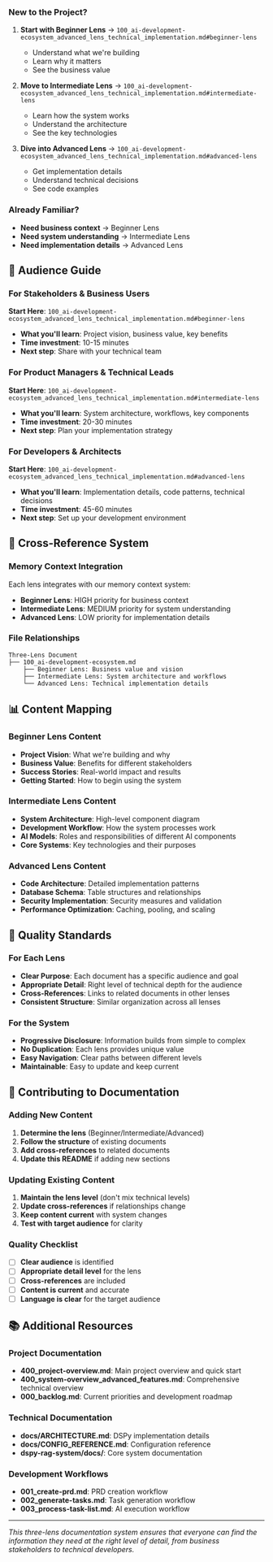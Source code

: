 <!-- CONTEXT_REFERENCE: 400_context-priority-guide.md -->
<!-- MODULE_REFERENCE: 400_few-shot-context-examples_memory_context_examples.md -->
<!-- MODULE_REFERENCE: 400_system-overview_system_architecture_macro_view.md -->
<!-- MODULE_REFERENCE: 400_system-overview_development_workflow_high_level_process.md -->

### **New to the Project?**
1. **Start with Beginner Lens** → `100_ai-development-ecosystem_advanced_lens_technical_implementation.md#beginner-lens`
   - Understand what we're building
   - Learn why it matters
   - See the business value

2. **Move to Intermediate Lens** → `100_ai-development-ecosystem_advanced_lens_technical_implementation.md#intermediate-lens`
   - Learn how the system works
   - Understand the architecture
   - See the key technologies

3. **Dive into Advanced Lens** → `100_ai-development-ecosystem_advanced_lens_technical_implementation.md#advanced-lens`
   - Get implementation details
   - Understand technical decisions
   - See code examples

### **Already Familiar?**
- **Need business context** → Beginner Lens
- **Need system understanding** → Intermediate Lens
- **Need implementation details** → Advanced Lens

## 🎯 **Audience Guide**

### **For Stakeholders & Business Users**
**Start Here**: `100_ai-development-ecosystem_advanced_lens_technical_implementation.md#beginner-lens`
- **What you'll learn**: Project vision, business value, key benefits
- **Time investment**: 10-15 minutes
- **Next step**: Share with your technical team

### **For Product Managers & Technical Leads**
**Start Here**: `100_ai-development-ecosystem_advanced_lens_technical_implementation.md#intermediate-lens`
- **What you'll learn**: System architecture, workflows, key components
- **Time investment**: 20-30 minutes
- **Next step**: Plan your implementation strategy

### **For Developers & Architects**
**Start Here**: `100_ai-development-ecosystem_advanced_lens_technical_implementation.md#advanced-lens`
- **What you'll learn**: Implementation details, code patterns, technical decisions
- **Time investment**: 45-60 minutes
- **Next step**: Set up your development environment

## 🔄 **Cross-Reference System**

### **Memory Context Integration**
Each lens integrates with our memory context system:

- **Beginner Lens**: HIGH priority for business context
- **Intermediate Lens**: MEDIUM priority for system understanding
- **Advanced Lens**: LOW priority for implementation details

### **File Relationships**
```
Three-Lens Document
├── 100_ai-development-ecosystem.md
    ├── Beginner Lens: Business value and vision
    ├── Intermediate Lens: System architecture and workflows
    └── Advanced Lens: Technical implementation details
```

## 📊 **Content Mapping**

### **Beginner Lens Content**
- **Project Vision**: What we're building and why
- **Business Value**: Benefits for different stakeholders
- **Success Stories**: Real-world impact and results
- **Getting Started**: How to begin using the system

### **Intermediate Lens Content**
- **System Architecture**: High-level component diagram
- **Development Workflow**: How the system processes work
- **AI Models**: Roles and responsibilities of different AI components
- **Core Systems**: Key technologies and their purposes

### **Advanced Lens Content**
- **Code Architecture**: Detailed implementation patterns
- **Database Schema**: Table structures and relationships
- **Security Implementation**: Security measures and validation
- **Performance Optimization**: Caching, pooling, and scaling

## 🎯 **Quality Standards**

### **For Each Lens**
- **Clear Purpose**: Each document has a specific audience and goal
- **Appropriate Detail**: Right level of technical depth for the audience
- **Cross-References**: Links to related documents in other lenses
- **Consistent Structure**: Similar organization across all lenses

### **For the System**
- **Progressive Disclosure**: Information builds from simple to complex
- **No Duplication**: Each lens provides unique value
- **Easy Navigation**: Clear paths between different levels
- **Maintainable**: Easy to update and keep current

## 🚀 **Contributing to Documentation**

### **Adding New Content**
1. **Determine the lens** (Beginner/Intermediate/Advanced)
2. **Follow the structure** of existing documents
3. **Add cross-references** to related documents
4. **Update this README** if adding new sections

### **Updating Existing Content**
1. **Maintain the lens level** (don't mix technical levels)
2. **Update cross-references** if relationships change
3. **Keep content current** with system changes
4. **Test with target audience** for clarity

### **Quality Checklist**
- [ ] **Clear audience** is identified
- [ ] **Appropriate detail level** for the lens
- [ ] **Cross-references** are included
- [ ] **Content is current** and accurate
- [ ] **Language is clear** for the target audience

## 📚 **Additional Resources**

### **Project Documentation**
- **400_project-overview.md**: Main project overview and quick start
- **400_system-overview_advanced_features.md**: Comprehensive technical overview
- **000_backlog.md**: Current priorities and development roadmap

### **Technical Documentation**
- **docs/ARCHITECTURE.md**: DSPy implementation details
- **docs/CONFIG_REFERENCE.md**: Configuration reference
- **dspy-rag-system/docs/**: Core system documentation

### **Development Workflows**
- **001_create-prd.md**: PRD creation workflow
- **002_generate-tasks.md**: Task generation workflow
- **003_process-task-list.md**: AI execution workflow

---

*This three-lens documentation system ensures that everyone can find the information they need at the right level of detail, from business stakeholders to technical developers.* 